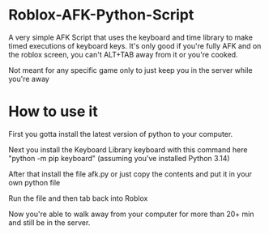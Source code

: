 # Roblox-AFK-Python-Script


A very simple AFK Script that uses the keyboard and time library to make timed executions of keyboard keys.
It's only good if you're fully AFK and on the roblox screen, you can't ALT+TAB away from it or you're cooked.

Not meant for any specific game only to just keep you in the server while you're away

# How to use it

First you gotta install the latest version of python to your computer.

Next you install the Keyboard Library keyboard with this command here "python -m pip keyboard"
(assuming you've installed Python 3.14) 

After that install the file afk.py or just copy the contents and put it in your own python file 

Run the file and then tab back into Roblox

Now you're able to walk away from your computer for more than 20+ min and still be in the server.
